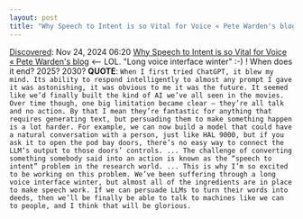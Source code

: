 ```yaml
---
layout: post
title: "Why Speech to Intent is so Vital for Voice « Pete Warden's blog"
---
```

[Discovered](http://rolandtanglao.com/2020/07/29/p1-blogthis-checkvist-list-links-to-blog/): Nov 24, 2024 06:20 [Why Speech to Intent is so Vital for Voice « Pete Warden's blog](https://petewarden.com/2024/11/14/why-speech-to-intent-is-so-vital-for-voice/) <-- LOL. "Long voice interface winter" :-) ! When does it end? 2025? 2030? **QUOTE**: `When I first tried ChatGPT, it blew my mind. Its ability to respond intelligently to almost any prompt I gave it was astonishing, it was obvious to me it was the future. It seemed like we’d finally built the kind of AI we’ve all seen in the movies. Over time though, one big limitation became clear – they’re all talk and no action. By that I mean they’re fantastic for anything that requires generating text, but persuading them to make something happen is a lot harder. For example, we can now build a model that could have a natural conversation with a person, just like HAL 9000, but if you ask it to open the pod bay doors, there’s no easy way to connect the LLM’s output to those doors’ controls. ... The challenge of converting something somebody said into an action is known as the “speech to intent” problem in the research world. ... This is why I’m so excited to be working on this problem. We’ve been suffering through a long voice interface winter, but almost all of the ingredients are in place to make speech work. If we can persuade LLMs to turn their words into deeds, then we’ll be finally be able to talk to machines like we can to people, and I think that will be glorious.`
